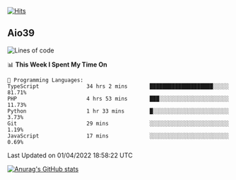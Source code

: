 [![Hits](https://hits.seeyoufarm.com/api/count/incr/badge.svg?url=https%3A%2F%2Fgithub.com%2Faio39&count_bg=%2339C5BB&title_bg=%23555555&icon=&icon_color=%23E7E7E7&title=hits&edge_flat=false)](https://hits.seeyoufarm.com)

## Aio39

<!--START_SECTION:waka-->
![Lines of code](https://img.shields.io/badge/From%20Hello%20World%20I%27ve%20Written-1%20Million%20lines%20of%20code-blue)

📊 **This Week I Spent My Time On** 

```text
💬 Programming Languages: 
TypeScript               34 hrs 2 mins       ████████████████████░░░░░   81.71% 
PHP                      4 hrs 53 mins       ███░░░░░░░░░░░░░░░░░░░░░░   11.73% 
Python                   1 hr 33 mins        █░░░░░░░░░░░░░░░░░░░░░░░░   3.73% 
Git                      29 mins             ░░░░░░░░░░░░░░░░░░░░░░░░░   1.19% 
JavaScript               17 mins             ░░░░░░░░░░░░░░░░░░░░░░░░░   0.69%

```


 Last Updated on 01/04/2022 18:58:22 UTC
<!--END_SECTION:waka-->
[![Anurag's GitHub stats](https://github-readme-stats.vercel.app/api?username=aio39)](https://github.com/anuraghazra/github-readme-stats)

<!--
**aio39/aio39** is a ✨ _special_ ✨ repository because its `README.md` (this file) appears on your GitHub profile.

Here are some ideas to get you started:

- 🔭 I’m currently working on ...
- 🌱 I’m currently learning ...
- 👯 I’m looking to collaborate on ...
- 🤔 I’m looking for help with ...
- 💬 Ask me about ...
- 📫 How to reach me: ...
- 😄 Pronouns: ...
- ⚡ Fun fact: ...
-->
